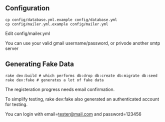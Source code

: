 Configuration
-----------

    cp config/database.yml.example config/database.yml
    cp config/mailer.yml.example config/mailer.yml

Edit config/mailer.yml

You can use your valid gmail username/password, or privode another smtp server

Generating Fake Data
-----------
  
    rake dev:build # which performs db:drop db:create db:migrate db:seed
    rake dev:fake # generates a lot of fake data

The registeration progress needs email confirmation. 

To simplify testing, rake dev:fake also generated an authenticated account for testing. 

You can login with email=tester@mail.com and password=123456

